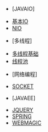 * [JAVAIO]
 - [基本IO](io/basicio.md)
 - [NIO](io/nio.md)
* [多线程]
 - [多线程基础](thread/basic.md)
 - [线程池](thread/threadpool.md)
* [网络编程] 
 - [SOCKET](net/socket.md)
* [JAVAEE]
 - [JQUERY](javaee/jquery.md)
 - [SPRING](javaee/spring.md)
 - [WEBMAGIC](javaee/webmagic.md)